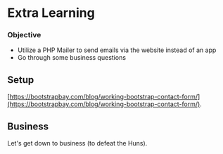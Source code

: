# Extra Learning

### Objective

* Utilize a PHP Mailer to send emails via the website instead of an app
* Go through some business questions

## Setup

[https://bootstrapbay.com/blog/working-bootstrap-contact-form/](https://bootstrapbay.com/blog/working-bootstrap-contact-form/).


## Business

Let's get down to business (to defeat the Huns).
